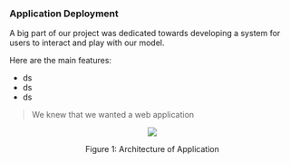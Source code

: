 ### Application Deployment

A big part of our project was dedicated towards developing a system for users to interact and play with our model.

Here are the main features:
* ds
* ds
* ds

> We knew that we wanted a web application

<div style="text-align: center;">
    <img id="app_architecture" style="max-width: 100%;" src="./images/app2.png">
    <p>Figure 1: Architecture of Application</p>
</div>
